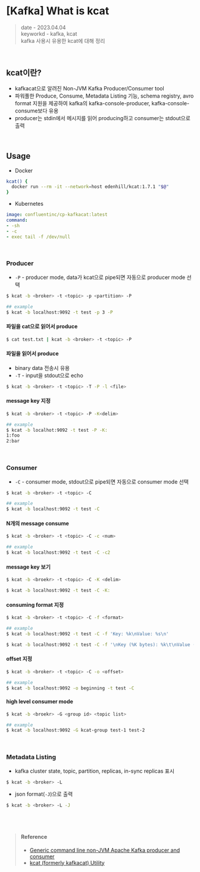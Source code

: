 # [Kafka] What is kcat
> date - 2023.04.04  
> keyworkd - kafka, kcat  
> kafka 사용시 유용한 kcat에 대해 정리  

<br>

## kcat이란?
* kafkacat으로 알려진 Non-JVM Kafka Producer/Consumer tool
* 파워풀한 Produce, Consume, Metadata Listing 기능, schema registry, avro format 지원을 제공하여 kafka의 kafka-console-producer, kafka-console-consume보다 유용
* producer는 stdin에서 메시지를 읽어 producing하고 consumer는 stdout으로 출력


<br>

## Usage
* Docker
```sh
kcat() {
  docker run --rm -it --network=host edenhill/kcat:1.7.1 "$@"
}
```
* Kubernetes
```yaml
image: confluentinc/cp-kafkacat:latest
command:
- -sh
- -c
- exec tail -f /dev/null
```

<br>

### Producer
* `-P` - producer mode, data가 kcat으로 pipe되면 자동으로 producer mode 선택
```sh
$ kcat -b <broker> -t <topic> -p <partition> -P

## example
$ kcat -b localhost:9092 -t test -p 3 -P
```

#### 파일을 cat으로 읽어서 produce
```sh
$ cat test.txt | kcat -b <broker> -t <topic> -P
```

#### 파일을 읽어서 produce
* binary data 전송시 유용
* `-T` - input을 stdout으로 echo
```sh
$ kcat -b <broker> -t <topic> -T -P -l <file>
```

#### message key 지정
```sh
$ kcat -b <broker> -t <topic> -P -K<delim>

## example
$ kcat -b localhot:9092 -t test -P -K:
1:foo
2:bar
```


<br>

### Consumer
* `-C` - consumer mode, stdout으로 pipe되면 자동으로 consumer mode 선택
```sh
$ kcat -b <broker> -t <topic> -C

## example
$ kcat -b localhost:9092 -t test -C
```

#### N개의 message consume
```sh
$ kcat -b <broker> -t <topic> -C -c <num>

## example
$ kcat -b localhost:9092 -t test -C -c2
```

#### message key 보기
```sh
$ kcat -b <broekr> -t <topic> -C -K <delim>

$ kcat -b localhost:9092 -t test -C -K:
```

#### consuming format 지정
```sh
$ kcat -b <broker> -t <topic> -C -f <format>

## example
$ kcat -b localhost:9092 -t test -C -f 'Key: %k\nValue: %s\n'

$ kcat -b localhost:9092 -t test -C -f '\nKey (%K bytes): %k\t\nValue (%S bytes): %s\nTimestamp: %T\tPartition: %p\tOffset: %o\n--\n'
```

#### offset 지정
```sh
$ kcat -b <broker> -t <topic> -C -o <offset>

## example
$ kcat -b localhost:9092 -o beginning -t test -C
```

#### high level consumer mode
```sh
$ kcat -b <broekr> -G <group id> <topic list>

## example
$ kcat -b localhost:9092 -G kcat-group test-1 test-2
```


<br>

### Metadata Listing
* kafka cluster state, topic, partition, replicas, in-sync replicas 표시
```sh
$ kcat -b <broker> -L
```

* json format(`-J`)으로 출력
```sh
$ kcat -b <broker> -L -J
```


<br><br>

> #### Reference
> * [Generic command line non-JVM Apache Kafka producer and consumer](https://github.com/edenhill/kcat)
> * [kcat (formerly kafkacat) Utility](https://docs.confluent.io/platform/current/clients/kafkacat-usage.html)
